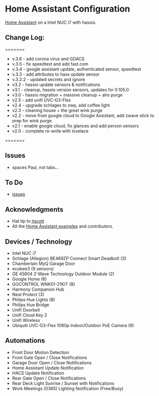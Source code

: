 
# Home Assistant Configuration
[Home Assistant](https://home-assistant.io/) on a Intel NUC i7 with hassio.

## Change Log:
=======
* v.3.6 - add corona virus and GDACS
* v.3.5 - fix speedtest and add fast.com
* v.3.4 - google assistant update, authenticated sensor, speedtest
* v.3.3 - add attributes to hass update sensor
* v.3.2.2 - updated secrets and ignore
* v3.2 - hassio update sensors & notifications
* v3.1 - cleanup, hassio version sensors, updates for 0.105.0
* v3.0 - hassio migration + massive cleanup + alro purge
* v2.5 - add unifi UVC-G3-Flex
* v2.4 - upgrade schlages to zwp, add coffee light
* v2.3 - cleaning house + the great wink purge
* v2.2 - move from google cloud to Google Assistant, add zwave stick to prep for wink purge
* v2.1 - enable google cloud, fix glances and add person sensors
* v2.0 - complete re-write with lovelace

=======

## Issues
* spaces Paul, not tabs...

## To Do
* [issues](https://github.com/itsgiff/hass-config/issues)
## Acknowledgments
* Hat tip to [jtscott](https://github.com/jtscott/hass-config)
* All the [Home Assistant examples](https://home-assistant.io/cookbook/) and contributors.

## Devices / Technology
- Intel NUC i7
- Schlage (Allegion) BE469ZP Connect Smart Deadbolt (3)
- Chamberlain MyQ Garage Door
- ecobee3 (9 sensors)
- GE 45604 Z-Wave Technology Outdoor Module (2)
- Google Home (6)
- GOCONTROL WNK01-21KIT (8)
- Harmony Companion Hub
- Nest Protect (3)
- Philips Hue Lights (8)
- Philips Hue Bridge
- Unifi Doorbell
- Unifi Cloud Key 2
- Unifi Wireless
- Ubiquiti UVC-G3-Flex 1080p Indoor/Outdoor PoE Camera (9)

## Automations
- Front Door Motion Detection
- Front Gate Open / Close Notifications
- Garage Door Open / Close Notifications
- Home Assistant Update Notification
- HACS Update Notification
- Rear Gate Open / Close Notifications
- Rear Deck Light Sunrise / Sunset with Notifications
- Work Meetings (0365) Lighting Notification (Free/Busy)
